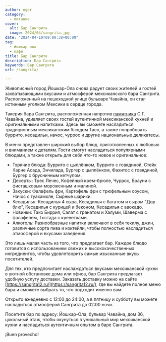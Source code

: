 ```yaml
---
author: egor
category:
  - питание
cover:
  alt: Бар Сангрита
  image: 2024/04/sangrita.jpg
date: "2024-04-10T09:00:38+00:00"
tag:
  - йошкар-ола
  - кафе
title: Бар Сангрита
description: Бар Сангрита
keywords: Бар Сангрита
url: /sangrita/

---
```

Живописный город Йошкар-Ола снова радует своих жителей и гостей захватывающими вкусами и атмосферой мексиканского бара Сангрита. Расположенный на пешеходной улице бульваре Чавайна, он стал истинным уголком Мексики в сердце города.

Такерия бара Сангрита, расположенная напротив [памятника](/pamyatnik-chavajnu/) С.Г. Чавайна, удивляет своих гостей аутентичной мексиканской кухней и оригинальными напитками. Здесь вы сможете насладиться традиционным мексиканским блюдом Taco, а также попробовать буррито, кесадильи, начос, чуррос и другие национальные деликатесы.

В меню представлен широкий выбор блюд, приготовленных с любовью и вниманием к деталям. Гости смогут насладиться популярными блюдами, а также открыть для себя что-то новое и оригинальное:

- Горячие блюда: Буррито с цыплёнком, Буррито с говядиной, Стейк Карне Асада, Энчилада, Бургер с цыплёнком, Фахитос с говядиной, Бургер с брусничным кетчупом.
- Десерты: Трес Лечес, Кофейный крем-брюле, Чуррос, Брауни с фисташковым мороженным и малиной.
- Закуски: Фалафель фри, Картофель фри с трюфельным соусом, Начос с гуакамоле, Сырные шарики.
- Кесадилья: Кесадилья 4 сыра, Кесадилья с бататом и сыром "Дор блю", Кесадилья с курицей и беконом, Кесадилья с авокадо.
- Новинки: Тако Биррия, Салат с гранатом и Халуми, Шаверма с фалафелем, Тостада с креветками.
- Алкоголь: Разнообразные напитки включают в себя текилу, джин, различные сорта пива и коктейли, чтобы полностью насладиться атмосферой и вкусами заведения.

Это лишь малая часть из того, что предлагает бар. Каждое блюдо готовится с использованием свежих и высококачественных ингредиентов, чтобы удовлетворить самые изысканные вкусы посетителей.

Для тех, кто предпочитает наслаждаться вкусами мексиканской кухни в уютной обстановке дома или офиса, бар Сангрита предлагает удобную услугу доставки. Заказать доставку можно на сайте [https://sangrita12.ru/](https://sangrita12.ru/), где вы найдете полное меню бара и сможете выбрать то, что подходит именно вам.

Открыто ежедневно с 12:00 до 24:00, а в пятницу и субботу вы можете насладиться атмосферой Сангрита до 02:00 ночи.

Посетите бар по адресу: Йошкар-Ола, бульвар Чавайна, дом 36, цокольный этаж, чтобы окунуться в уникальный мир мексиканской кухни и насладиться аутентичным опытом в баре Сангрита.

¡Buen provecho!
